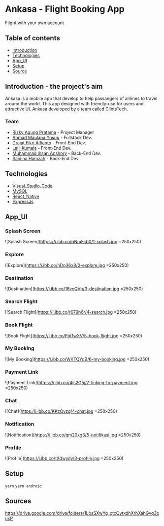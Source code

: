 # Ankasa - Flight Booking App

Flight with your own account

## Table of contents

- [Introduction](##Introduction)
- [Technologies](##Technologies)
- [App_UI](##App_UI)
- [Setup](##Setup)
- [Source](##Source)

## Introduction - the project's aim

Ankasa is a mobile app that develop to help passangers of airlines to travel around the world. This app designed with friendly-use for users and attractive UI. Ankasa developed by a team called ClintsTech.

### Team

- [Rizky Agung Pratama](https://github.com/orgs/ClintsTech/people/rizkyagung18) - Project Manager
- [Ahmad Maulana Yusup](https://github.com/orgs/ClintsTech/people/amyusup) - Fullstack Dev.
- [Drajat Fikri Alfianto](https://github.com/orgs/ClintsTech/people/drajat824) - Front-End Dev.
- [Laili Kumala](https://github.com/orgs/ClintsTech/people/lailikumala92) - Front-End Dev.
- [Muhammad Ihsan Anshory](https://github.com/orgs/ClintsTech/people/anshoryihsan) - Back-End Dev.
- [Saidina Hamzah](https://github.com/orgs/ClintsTech/people/Saidhamzah) - Back-End Dev.

## Technologies

- [Visual_Studio_Code](https://code.visualstudio.com/)
- [MySQL](https://www.mysql.com/)
- [React_Native](https://reactnative.dev/)
- [ExpressJs](https://expressjs.com/)

## App_UI

### Splash Screen

![Splash Screen](https://i.ibb.co/qNmFcb0/1-splash.jpg =250x250)

### Explore

![Explore](https://i.ibb.co/nDp36x8/2-explore.jpg =250x250)

### Destination

![Destination](https://i.ibb.co/16vcQVh/3-destination.jpg =250x250)

### Search Flight

![Search Flight](https://i.ibb.co/r679h6r/4-search.jpg =250x250)

### Book Flight

![Book Flight](https://i.ibb.co/Fbt1wXV/5-book-flight.jpg =250x250)

### My Booking

![My Booking](https://i.ibb.co/WKTQYdB/6-my-booking.jpg =250x250)

### Payment Link

![Payment Link](https://i.ibb.co/4js2G5j/7-linking-to-payment.jpg =250x250)

### Chat

![Chat](https://i.ibb.co/KKzQvzg/4-chat.jpg =250x250)

### Notification

![Notification](https://i.ibb.co/qm20xg3/5-notifikasi.jpg =250x250)

### Profile

![Profile](https://i.ibb.co/tXdwydy/3-profile.jpg =250x250)

## Setup

`yarn`
`yarn android`

## Sources

https://drive.google.com/drive/folders/1LbsSXwYg_otxQytxdhXrhXahGvq3buxP
